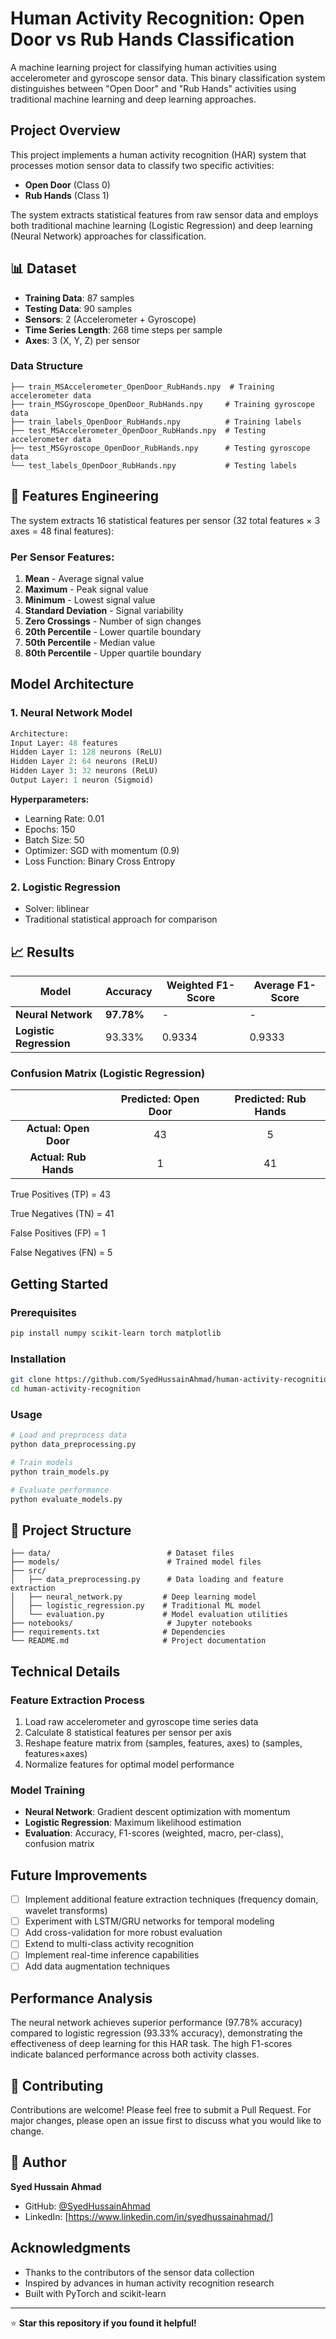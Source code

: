 # Human Activity Recognition: Open Door vs Rub Hands Classification

A machine learning project for classifying human activities using accelerometer and gyroscope sensor data. This binary classification system distinguishes between "Open Door" and "Rub Hands" activities using traditional machine learning and deep learning approaches.

## Project Overview

This project implements a human activity recognition (HAR) system that processes motion sensor data to classify two specific activities:
- **Open Door** (Class 0)
- **Rub Hands** (Class 1)

The system extracts statistical features from raw sensor data and employs both traditional machine learning (Logistic Regression) and deep learning (Neural Network) approaches for classification.

## 📊 Dataset

- **Training Data**: 87 samples
- **Testing Data**: 90 samples
- **Sensors**: 2 (Accelerometer + Gyroscope)
- **Time Series Length**: 268 time steps per sample
- **Axes**: 3 (X, Y, Z) per sensor

### Data Structure
```
├── train_MSAccelerometer_OpenDoor_RubHands.npy  # Training accelerometer data
├── train_MSGyroscope_OpenDoor_RubHands.npy     # Training gyroscope data
├── train_labels_OpenDoor_RubHands.npy          # Training labels
├── test_MSAccelerometer_OpenDoor_RubHands.npy  # Testing accelerometer data
├── test_MSGyroscope_OpenDoor_RubHands.npy      # Testing gyroscope data
└── test_labels_OpenDoor_RubHands.npy           # Testing labels
```

## 🔧 Features Engineering

The system extracts 16 statistical features per sensor (32 total features × 3 axes = 48 final features):

### Per Sensor Features:
1. **Mean** - Average signal value
2. **Maximum** - Peak signal value
3. **Minimum** - Lowest signal value
4. **Standard Deviation** - Signal variability
5. **Zero Crossings** - Number of sign changes
6. **20th Percentile** - Lower quartile boundary
7. **50th Percentile** - Median value
8. **80th Percentile** - Upper quartile boundary

## Model Architecture

### 1. Neural Network Model
```python
Architecture:
Input Layer: 48 features
Hidden Layer 1: 128 neurons (ReLU)
Hidden Layer 2: 64 neurons (ReLU)
Hidden Layer 3: 32 neurons (ReLU)
Output Layer: 1 neuron (Sigmoid)
```

**Hyperparameters:**
- Learning Rate: 0.01
- Epochs: 150
- Batch Size: 50
- Optimizer: SGD with momentum (0.9)
- Loss Function: Binary Cross Entropy

### 2. Logistic Regression
- Solver: liblinear
- Traditional statistical approach for comparison

## 📈 Results

| Model | Accuracy | Weighted F1-Score | Average F1-Score |
|-------|----------|------------------|------------------|
| **Neural Network** | **97.78%** | - | - |
| **Logistic Regression** | 93.33% | 0.9334 | 0.9333 |

### Confusion Matrix (Logistic Regression)

|                         | **Predicted: Open Door** | **Predicted: Rub Hands** |
|:-----------------------:|:------------------------:|:------------------------:|
| **Actual: Open Door**   | 43                       | 5                        |
| **Actual: Rub Hands**   | 1                        | 41                       |


True Positives (TP) = 43

True Negatives (TN) = 41

False Positives (FP) = 1

False Negatives (FN) = 5


## Getting Started

### Prerequisites
```bash
pip install numpy scikit-learn torch matplotlib
```

### Installation
```bash
git clone https://github.com/SyedHussainAhmad/human-activity-recognition
cd human-activity-recognition
```

### Usage
```python
# Load and preprocess data
python data_preprocessing.py

# Train models
python train_models.py

# Evaluate performance
python evaluate_models.py
```

## 📁 Project Structure
```
├── data/                          # Dataset files
├── models/                        # Trained model files
├── src/
│   ├── data_preprocessing.py      # Data loading and feature extraction
│   ├── neural_network.py         # Deep learning model
│   ├── logistic_regression.py    # Traditional ML model
│   └── evaluation.py             # Model evaluation utilities
├── notebooks/                     # Jupyter notebooks
├── requirements.txt              # Dependencies
└── README.md                     # Project documentation
```

## Technical Details

### Feature Extraction Process
1. Load raw accelerometer and gyroscope time series data
2. Calculate 8 statistical features per sensor per axis
3. Reshape feature matrix from (samples, features, axes) to (samples, features×axes)
4. Normalize features for optimal model performance

### Model Training
- **Neural Network**: Gradient descent optimization with momentum
- **Logistic Regression**: Maximum likelihood estimation
- **Evaluation**: Accuracy, F1-scores (weighted, macro, per-class), confusion matrix

## Future Improvements

- [ ] Implement additional feature extraction techniques (frequency domain, wavelet transforms)
- [ ] Experiment with LSTM/GRU networks for temporal modeling
- [ ] Add cross-validation for more robust evaluation
- [ ] Extend to multi-class activity recognition
- [ ] Implement real-time inference capabilities
- [ ] Add data augmentation techniques

## Performance Analysis

The neural network achieves superior performance (97.78% accuracy) compared to logistic regression (93.33% accuracy), demonstrating the effectiveness of deep learning for this HAR task. The high F1-scores indicate balanced performance across both activity classes.

## 🤝 Contributing

Contributions are welcome! Please feel free to submit a Pull Request. For major changes, please open an issue first to discuss what you would like to change.

## 👤 Author

**Syed Hussain Ahmad**
- GitHub: [@SyedHussainAhmad](https://github.com/SyedHussainAhmad)
- LinkedIn: [https://www.linkedin.com/in/syedhussainahmad/]

## Acknowledgments

- Thanks to the contributors of the sensor data collection
- Inspired by advances in human activity recognition research
- Built with PyTorch and scikit-learn

---

⭐ **Star this repository if you found it helpful!**
